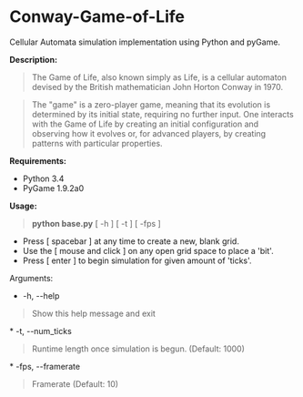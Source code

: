 Conway-Game-of-Life
===================

Cellular Automata simulation implementation using Python and pyGame.

<b>Description:</b>
<blockquote>The Game of Life, also known simply as Life, is a cellular automaton devised by the British mathematician John Horton Conway in 1970.</blockquote>

<blockquote>The "game" is a zero-player game, meaning that its evolution is determined by its initial state, requiring no further input. One interacts with the Game of Life by creating an initial configuration and observing how it evolves or, for advanced players, by creating patterns with particular properties.</blockquote>

<b>Requirements:</b>
* Python 3.4
* PyGame 1.9.2a0

<b>Usage:</b>
<blockquote><b>python base.py</b> [ -h ] [ -t ] [ -fps ] </blockquote>

+ Press [ spacebar ] at any time to create a new, blank grid.
+ Use the [ mouse and click ] on any open grid space to place a 'bit'.
+ Press [ enter ] to begin simulation for given amount of 'ticks'.

Arguments:
*  -h, --help 
<blockquote> Show this help message and exit </blockquote>
*  -t, --num_ticks 
<blockquote> Runtime length once simulation is begun. (Default: 1000) </blockquote>
* -fps, --framerate 
<blockquote> Framerate (Default: 10) </blockquote>

